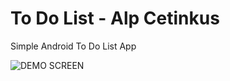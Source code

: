 # To Do List - Alp Cetinkus
Simple Android To Do List App

![DEMO SCREEN](https://user-images.githubusercontent.com/45832621/167674867-74cb11c5-a225-4524-8a28-0481ed8f0888.jpg)
